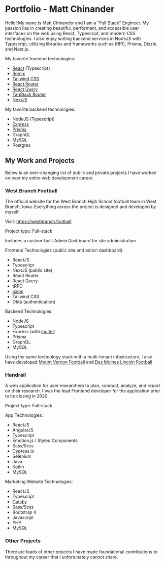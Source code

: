 # Portfolio - Matt Chinander

Hello! My name is Matt Chinander and I am a "Full Stack" Engineer. My passion lies in creating beautiful, performant, and accessible user interfaces on the web using React, Typescript, and modern CSS technologies. I also enjoy writing backend services in NodeJS with Typescript, utilizing libraries and frameworks such as tRPC, Prisma, Dizzle, and Nest.js.

My favorite frontend technologies:
* [React](https://reactjs.org) (Typescript)
* [Remix](https://remix.run)
* [Tailwind CSS](https://tailwindcss.com)
* [React Router](https://reactrouter.com)
* [React Query](https://tanstack.com/query/latest/)
* [TanStack Router](https://tanstack.com/router/v1)
* [NextJS](https://nextjs.org)

My favorite backend technologies:
* NodeJS (Typescript)
* [Express](https://expressjs.com)
* [Prisma](https://www.prisma.io)
* GraphQL
* MySQL
* Postgres

## My Work and Projects

Below is an ever-changing list of public and private projects I have worked on over my entire web development career.

### West Branch Football
The official website for the West Branch High School football team in West Branch, Iowa. Everything across the project is designed and developed by myself.

Visit: https://westbranch.football

Project type: Full-stack

Includes a custom-built Admin Dashboard for site administration.

Frontend Technologies (public site and admin dashboard):
* ReactJS
* Typescript
* NextJS (public site)
* React Router
* React Query
* tRPC
* [axios](https://github.com/axios/axios)
* Tailwind CSS
* Okta (authentication)

Backend Technologies:
* NodeJS
* Typescript
* Express (with [multer](https://github.com/expressjs/multer#readme))
* Prisma
* GraphQL
* MySQL

Using the same technology stack with a multi-tenant infastructure, I also have developed [Mount Vernon Football](https://www.mountvernonfootball.com) and [Des Moines Lincoln Football](https://dmrails.football)

### Handrail
A web application for user researchers to plan, conduct, analyze, and report on their research. I was the lead Frontend developer for the application prior to its closing in 2020.

Project type: Full-stack

App Technologies:
* ReactJS
* AngularJS
* Typescript
* Emotion.js / Styled Components
* Sass/Scss
* Cypress.io
* Selenium
* Java
* Kotlin
* MySQL

Marketing Website Technologies:
* ReactJS
* Typescript
* [Gatsby](https://www.gatsbyjs.com)
* Sass/Scss
* Bootstrap 4
* Javascript
* PHP
* MySQL

### Other Projects

There are loads of other projects I have made foundational contributions to throughout my career that I unfortunately cannot share.
